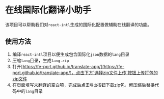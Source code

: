 # 在线国际化翻译小助手
该项目可以帮助我们对`react-intl`生成的国际化配置做辅助在线翻译的功能。

## 使用方法
1. 编译`react-intl`项目以便生成包含国际化`json`数据的`lang`目录
2. 压缩`lang`目录，生成`lang.zip`
3. 打开[https://fe-port.github.io/translate-app/](https://fe-port.github.io/translate-app/)，点击下方`选择zip文件上传`按钮上传打包的zip文件
4. 在页面填写未翻译的空白项，完成后点击`导出`按钮下载zip包，解压缩后替换代码中的`lang`目录